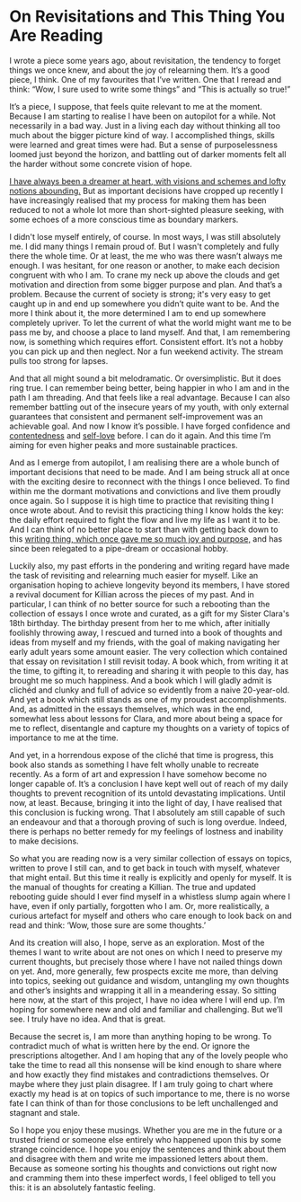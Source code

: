 # On Revisitations and This Thing You Are Reading

I wrote a piece some years ago, about revisitation, the tendency to forget things we once knew, and about the joy of relearning them. It’s a good piece, I think. One of my favourites that I’ve written. One that I reread and think: “Wow, I sure used to write some things” and “This is actually so true\!”

It’s a piece, I suppose, that feels quite relevant to me at the moment. Because I am starting to realise I have been on autopilot for a while. Not necessarily in a bad way. Just in a living each day without thinking all too much about the bigger picture kind of way. I accomplished things, skills were learned and great times were had. But a sense of purposelessness loomed just beyond the horizon, and battling out of darker moments felt all the harder without some concrete vision of hope.

<a href="previews/OHMAN.md" class="expand-essay">I have always been a dreamer at heart, with visions and schemes and lofty notions abounding.</a> But as important decisions have cropped up recently I have increasingly realised that my process for making them has been reduced to not a whole lot more than short-sighted pleasure seeking, with some echoes of a more conscious time as boundary markers.

I didn't lose myself entirely, of course. In most ways, I was still absolutely me. I did many things I remain proud of. But I wasn't completely and fully there the whole time. Or at least, the me who was there wasn’t always me enough. I was hesitant, for one reason or another, to make each decision congruent with who I am. To crane my neck up above the clouds and get motivation and direction from some bigger purpose and plan. And that’s a problem. Because the current of society is strong; it's very easy to get caught up in and end up somewhere you didn’t quite want to be. And the more I think about it, the more determined I am to end up somewhere completely upriver. To let the current of what the world might want me to be pass me by, and choose a place to land myself. And that, I am remembering now, is something which requires effort. Consistent effort. It’s not a hobby you can pick up and then neglect. Nor a fun weekend activity. The stream pulls too strong for lapses.

And that all might sound a bit melodramatic. Or oversimplistic. But it does ring true. I can remember being better, being happier in who I am and in the path I am threading. And that feels like a real advantage. Because I can also remember battling out of the insecure years of my youth, with only external guarantees that consistent and permanent self-improvement was an achievable goal. And now I know it’s possible. I have forged confidence and <a href="previews/OLP.md" class="expand-essay">contentedness</a> and <a href="previews/OLP.md" class="expand-essay">self-love</a> before. I can do it again. And this time I’m aiming for even higher peaks and more sustainable practices.

And as I emerge from autopilot, I am realising there are a whole bunch of important decisions that need to be made. And I am being struck all at once with the exciting desire to reconnect with the things I once believed. To find within me the dormant motivations and convictions and live them proudly once again. So I suppose it is high time to practice that revisiting thing I once wrote about. And to revisit this practicing thing I know holds the key: the daily effort required to fight the flow and live my life as I want it to be. And I can think of no better place to start than with getting back down to this <a href="previews/OWAO.md" class="expand-essay">writing thing, which once gave me so much joy and purpose,</a> and has since been relegated to a pipe-dream or occasional hobby.

Luckily also, my past efforts in the pondering and writing regard have made the task of revisiting and relearning much easier for myself. Like an organisation hoping to achieve longevity beyond its members, I have stored a revival document for Killian across the pieces of my past. And in particular, I can think of no better source for such a rebooting than the collection of essays I once wrote and curated, as a gift for my Sister Clara's 18th birthday. The birthday present from her to me which, after initially foolishly throwing away, I rescued and turned into a book of thoughts and ideas from myself and my friends, with the goal of making navigating her early adult years some amount easier. The very collection which contained that essay on revisitation I still revisit today. A book which, from writing it at the time, to gifting it, to rereading and sharing it with people to this day, has brought me so much happiness. And a book which I will gladly admit is clichéd and clunky and full of advice so evidently from a naive 20-year-old. And yet a book which still stands as one of my proudest accomplishments. And, as admitted in the essays themselves, which was in the end, somewhat less about lessons for Clara, and more about being a space for me to reflect, disentangle and capture my thoughts on a variety of topics of importance to me at the time.

And yet, in a horrendous expose of the cliché that time is progress, this book also stands as something I have felt wholly unable to recreate recently. As a form of art and expression I have somehow become no longer capable of. It’s a conclusion I have kept well out of reach of my daily thoughts to prevent recognition of its untold devastating implications. Until now, at least. Because, bringing it into the light of day, I have realised that this conclusion is fucking wrong. That I absolutely am still capable of such an endeavour and that a thorough proving of such is long overdue. Indeed, there is perhaps no better remedy for my feelings of lostness and inability to make decisions.

So what you are reading now is a very similar collection of essays on topics, written to prove I still can, and to get back in touch with myself, whatever that might entail. But this time it really is explicitly and openly for myself. It is the manual of thoughts for creating a Killian. The true and updated rebooting guide should I ever find myself in a whistless slump again where I have, even if only partially, forgotten who I am. Or, more realistically, a curious artefact for myself and others who care enough to look back on and read and think: ‘Wow, those sure are some thoughts.’

And its creation will also, I hope, serve as an exploration. Most of the themes I want to write about are not ones on which I need to preserve my current thoughts, but precisely those where I have not nailed things down on yet. And, more generally, few prospects excite me more, than delving into topics, seeking out guidance and wisdom, untangling my own thoughts and other’s insights and wrapping it all in a meandering essay. So sitting here now, at the start of this project, I have no idea where I will end up. I’m hoping for somewhere new and old and familiar and challenging.  But we’ll see. I truly have no idea. And that is great.

Because the secret is, I am more than anything hoping to be wrong. To contradict much of what is written here by the end. Or ignore the prescriptions altogether. And I am hoping that any of the lovely people who take the time to read all this nonsense will be kind enough to share where and how exactly they find mistakes and contradictions themselves. Or maybe where they just plain disagree. If I am truly going to chart where exactly my head is at on topics of such importance to me, there is no worse fate I can think of than for those conclusions to be left unchallenged and stagnant and stale.

So I hope you enjoy these musings. Whether you are me in the future or a trusted friend or someone else entirely who happened upon this by some strange coincidence. I hope you enjoy the sentences and think about them and disagree with them and write me impassioned letters about them. Because as someone sorting his thoughts and convictions out right now and cramming them into these imperfect words, I feel obliged to tell you this: it is an absolutely fantastic feeling.